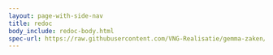 ```yaml
---
layout: page-with-side-nav
title: redoc
body_include: redoc-body.html
spec-url: https://raw.githubusercontent.com/VNG-Realisatie/gemma-zaken/master/api-specificatie/drc/1.5.x/1.5.0/openapi.yaml
---
```

<redoc spec-url='{{ page.spec-url}}'></redoc>